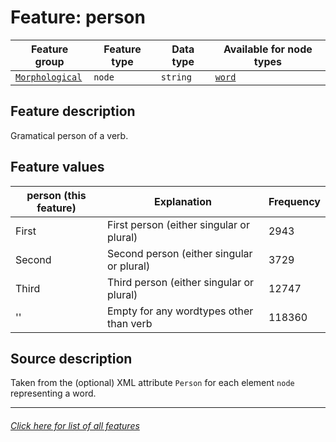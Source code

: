 # Feature: person

Feature group | Feature type | Data type | Available for node types
---  | --- | --- | ---
[`Morphological`](home.md#morphological-features) | `node` | `string`  | [`word`](wordnodefeatures.md#readme)

## Feature description

Gramatical person of a verb.

## Feature values

person (this feature) | Explanation | Frequency
--- | --- | ---
First | First person (either singular or plural) | 2943
Second | Second person (either singular or plural) | 3729
Third | Third person (either singular or plural) | 12747
'' | Empty for any wordtypes other than verb | 118360

## Source description

Taken from the (optional) XML attribute `Person` for each element `node` representing a word.

---
###### [Click here for list of all features](home.md#readme)
